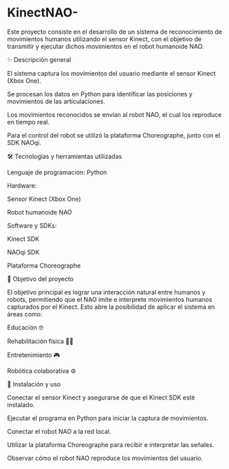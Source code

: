 # KinectNAO-
Este proyecto consiste en el desarrollo de un sistema de reconocimiento de movimientos humanos utilizando el sensor Kinect, con el objetivo de transmitir y ejecutar dichos movimientos en el robot humanoide NAO.

✨ Descripción general

El sistema captura los movimientos del usuario mediante el sensor Kinect (Xbox One).

Se procesan los datos en Python para identificar las posiciones y movimientos de las articulaciones.

Los movimientos reconocidos se envían al robot NAO, el cual los reproduce en tiempo real.

Para el control del robot se utilizó la plataforma Choreographe, junto con el SDK NAOqi.

🛠️ Tecnologías y herramientas utilizadas

Lenguaje de programación: Python

Hardware:

Sensor Kinect (Xbox One)

Robot humanoide NAO

Software y SDKs:

Kinect SDK

NAOqi SDK

Plataforma Choreographe

📌 Objetivo del proyecto

El objetivo principal es lograr una interacción natural entre humanos y robots, permitiendo que el NAO imite e interprete movimientos humanos capturados por el Kinect. Esto abre la posibilidad de aplicar el sistema en áreas como:

Educación 🤓

Rehabilitación física 🏃‍♂️

Entretenimiento 🎮

Robótica colaborativa ⚙️

📂 Instalación y uso

Conectar el sensor Kinect y asegurarse de que el Kinect SDK esté instalado.

Ejecutar el programa en Python para iniciar la captura de movimientos.

Conectar el robot NAO a la red local.

Utilizar la plataforma Choreographe para recibir e interpretar las señales.

Observar cómo el robot NAO reproduce los movimientos del usuario.
